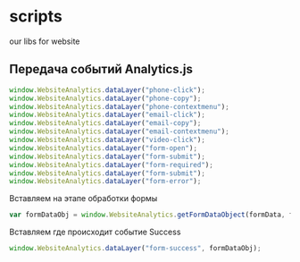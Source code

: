 # scripts
our libs for website

## Передача событий Analytics.js

```js
window.WebsiteAnalytics.dataLayer("phone-click");
window.WebsiteAnalytics.dataLayer("phone-copy");
window.WebsiteAnalytics.dataLayer("phone-contextmenu");
window.WebsiteAnalytics.dataLayer("email-click");
window.WebsiteAnalytics.dataLayer("email-copy");
window.WebsiteAnalytics.dataLayer("email-contextmenu");
window.WebsiteAnalytics.dataLayer("video-click");
window.WebsiteAnalytics.dataLayer("form-open");
window.WebsiteAnalytics.dataLayer("form-submit");
window.WebsiteAnalytics.dataLayer("form-required");
window.WebsiteAnalytics.dataLayer("form-submit");
window.WebsiteAnalytics.dataLayer("form-error");
```

Вставляем на этапе обработки формы
```js
var formDataObj = window.WebsiteAnalytics.getFormDataObject(formData, form.id);
```

Вставляем где происходит событие Success
```js
window.WebsiteAnalytics.dataLayer("form-success", formDataObj);
```